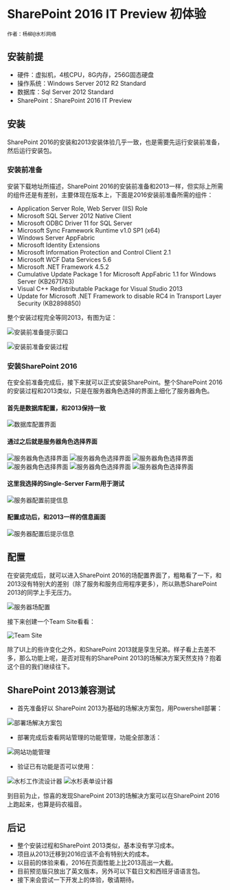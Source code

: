 # SharePoint 2016 IT Preview 初体验

    作者：杨柳@水杉网络

## 安装前提
* 硬件：虚拟机，4核CPU，8G内存，256G固态硬盘
* 操作系统：Windows Server 2012 R2 Standard
* 数据库：Sql Server 2012 Standard
* SharePoint：SharePoint 2016 IT Preview

## 安装
SharePoint 2016的安装和2013安装体验几乎一致，也是需要先运行安装前准备，然后运行安装包。

### 安装前准备
安装下载地址所描述，SharePoint 2016的安装前准备和2013一样，但实际上所需的组件还是有差别，主要体现在版本上，下面是2016安装前准备所需的组件：

* Application Server Role, Web Server (IIS) Role
* Microsoft SQL Server 2012 Native Client
* Microsoft ODBC Driver 11 for SQL Server
* Microsoft Sync Framework Runtime v1.0 SP1 (x64)
* Windows Server AppFabric
* Microsoft Identity Extensions
* Microsoft Information Protection and Control Client 2.1
* Microsoft WCF Data Services 5.6
* Microsoft .NET Framework 4.5.2
* Cumulative Update Package 1 for Microsoft AppFabric 1.1 for Windows Server (KB2671763)
* Visual C++ Redistributable Package for Visual Studio 2013
* Update for Microsoft .NET Framework to disable RC4 in Transport Layer Security (KB2898850)

整个安装过程完全等同2013，有图为证：

![安装前准备提示窗口](imgs/prepareinstall0.png)

![安装前准备安装过程](imgs/prepareinstall1.png)

### 安装SharePoint 2016
在安全前准备完成后，接下来就可以正式安装SharePoint。整个SharePoint 2016的安装过程和2013类似，只是在服务器角色选择的界面上细化了服务器角色。

#### 首先是数据库配置，和2013保持一致

![数据库配置界面](imgs/config0.png)

#### 通过之后就是服务器角色选择界面
![服务器角色选择界面](imgs/config1.png)
![服务器角色选择界面](imgs/config2.png)
![服务器角色选择界面](imgs/config3.png)
![服务器角色选择界面](imgs/config4.png)
![服务器角色选择界面](imgs/config5.png)
![服务器角色选择界面](imgs/config6.png)

#### 这里我选择的Single-Server Farm用于测试

![服务器配置前提信息](imgs/config7.png)

#### 配置成功后，和2013一样的信息画面

![服务器配置后提示信息](imgs/config8.png)

## 配置
在安装完成后，就可以进入SharePoint 2016的场配置界面了，粗略看了一下，和2013没有特别大的差别（除了服务和服务应用程序更多），所以熟悉SharePoint 2013的同学上手无压力。

![服务器场配置](imgs/admin1.png)

接下来创建一个Team Site看看：

![Team Site](imgs/site1.png)

除了UI上的些许变化之外，和SharePoint 2013就是孪生兄弟。样子看上去差不多，那么功能上呢，是否对现有的SharePoint 2013的场解决方案天然支持？抱着这个目的我们继续往下。

## SharePoint 2013兼容测试

* 首先准备好以 SharePoint 2013为基础的场解决方案包，用Powershell部署：

![部署场解决方案包](imgs/test1.png)

* 部署完成后查看网站管理的功能管理，功能全部激活：

![网站功能管理](imgs/test2.png)

* 验证已有功能是否可以使用：

![水杉工作流设计器](imgs/test3.png)
![水杉表单设计器](imgs/test4.png)

到目前为止，惊喜的发现SharePoint 2013的场解决方案可以在SharePoint 2016上跑起来，也算是码农福音。

## 后记

* 整个安装过程和SharePoint 2013类似，基本没有学习成本。
* 项目从2013迁移到2016应该不会有特别大的成本。
* 以目前的体验来看，2016在页面性能上比2013高出一大截。
* 目前预览版只放出了英文版本，另外可以下载日文和西班牙语语言包。
* 接下来会尝试一下开发上的体验，敬请期待。

